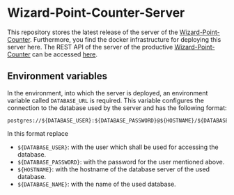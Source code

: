 # Wizard-Point-Counter-Server

This repository stores the latest release of the server of the 
[Wizard-Point-Counter].
Furthermore, you find the docker infrastructure for deploying this server here.
The REST API of the server of the productive [Wizard-Point-Counter] can be 
accessed [here](https://wizardpointcounterservice-samueljonasgraf.b4a.run).

## Environment variables
In the environment, into which the server is deployed,
an environment variable called `DATABASE_URL` is required.
This variable configures the connection to the database used by the server
and has the following format:
```
postgres://${DATABASE_USER}:${DATABASE_PASSWORD}@${HOSTNAME}/${DATABASE_NAME}
```
In this format replace
* `${DATABASE_USER}`: with the user which shall be used for accessing the 
  database.
* `${DATABASE_PASSWORD}`: with the password for the user mentioned above.
* `${HOSTNAME}`: with the hostname of the database server of the used database.
* `${DATABASE_NAME}`: with the name of the used database.

[//]: # (TODO: Document api, e.g. with https://docs.rs/utoipa/latest/utoipa/)

[Wizard-Point-counter]: https://gitlab.com/Tzedakah/wizard-point-counter